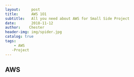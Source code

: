 ```yaml
---
layout:     post
title:      AWS 1O1
subtitle:   All you need about AWS for Small Side Project
date:       2018-11-12
author:    Chester
header-img: img/spider.jpg
catalog: true
tags:
    - AWS
   -Project
---
```

## AWS
<!--stackedit_data:
eyJoaXN0b3J5IjpbLTIxNDMwNzc0NDldfQ==
-->
